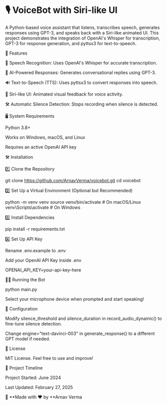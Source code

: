 # 🎙️ VoiceBot with Siri-like UI

A Python-based voice assistant that listens, transcribes speech, generates responses using GPT-3, and speaks back with a Siri-like animated UI. This project demonstrates the integration of OpenAI's Whisper for transcription, GPT-3 for response generation, and pyttsx3 for text-to-speech.

🚀 Features

🎤 Speech Recognition: Uses OpenAI's Whisper for accurate transcription.

🤖 AI-Powered Responses: Generates conversational replies using GPT-3.

🔊 Text-to-Speech (TTS): Uses pyttsx3 to convert responses into speech.

🎨 Siri-like UI: Animated visual feedback for voice activity.

🛠️ Automatic Silence Detection: Stops recording when silence is detected.

🖥️ System Requirements

Python 3.8+

Works on Windows, macOS, and Linux

Requires an active OpenAI API key

🛠️ Installation

1️⃣ Clone the Repository

git clone https://github.com/ArnavVerma/voicebot.git
cd voicebot

2️⃣ Set Up a Virtual Environment (Optional but Recommended)

python -m venv venv
source venv/bin/activate  # On macOS/Linux
venv\Scripts\activate  # On Windows

3️⃣ Install Dependencies

pip install -r requirements.txt

4️⃣ Set Up API Key

Rename .env.example to .env

Add your OpenAI API Key inside .env

OPENAI_API_KEY=your-api-key-here

🏃‍♂️ Running the Bot

python main.py

Select your microphone device when prompted and start speaking!

📝 Configuration

Modify silence_threshold and silence_duration in record_audio_dynamic() to fine-tune silence detection.

Change engine="text-davinci-003" in generate_response() to a different GPT model if needed.

📜 License

MIT License. Feel free to use and improve!

📅 Project Timeline

Project Started: June 2024

Last Updated: February 27, 2025

🔗 **Made with ❤️ by **Arnav Verma

